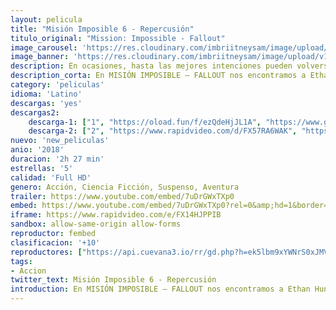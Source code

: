 ```yaml
---
layout: pelicula
title: "Misión Imposible 6 - Repercusión"
titulo_original: "Mission: Impossible - Fallout"
image_carousel: 'https://res.cloudinary.com/imbriitneysam/image/upload/v1542063895/mision-poster-min.jpg'
image_banner: 'https://res.cloudinary.com/imbriitneysam/image/upload/v1542063895/mision-banner-min.jpg'
description: En ocasiones, hasta las mejores intenciones pueden volverse contra nosotros. En MISIÓN IMPOSIBLE – FALLOUT nos encontramos a Ethan Hunt (Tom Cruise) y su equipo en el FMI (Alec Baldwin, Simon Pegg, Ving Rhames), junto con algunos aliados conocidos (Rebecca Ferguson, Michelle Monaghan) en una carrera contrarreloj después de una misión fallida. Henry Cavill, Angela Bassett y Vanessa Kirby también se unen al dinámico reparto, mientras que el director Christopher McQuarrie vuelve a ponerse al timón.
description_corta: En MISIÓN IMPOSIBLE – FALLOUT nos encontramos a Ethan Hunt (Tom Cruise) y su equipo en el FMI, junto con algunos aliados conocidos en una carrera contrarreloj después de una misión fallida....
category: 'peliculas'
idioma: 'Latino'
descargas: 'yes'
descargas2:
    descarga-1: ["1", "https://oload.fun/f/ezQdeHjJL1A", "https://www.google.com/s2/favicons?domain=openload.co","OpenLoad","https://res.cloudinary.com/imbriitneysam/image/upload/v1541473684/mexico.png", "Latino", "Full HD"]
    descarga-2: ["2", "https://www.rapidvideo.com/d/FX57RA6WAK", "https://www.google.com/s2/favicons?domain=www.rapidvideo.com","RapidVideo","https://res.cloudinary.com/imbriitneysam/image/upload/v1541473684/mexico.png", "Latino", "Full HD"]
nuevo: 'new_peliculas'
anio: '2018'
duracion: '2h 27 min'
estrellas: '5'
calidad: 'Full HD'
genero: Acción, Ciencia Ficción, Suspenso, Aventura
trailer: https://www.youtube.com/embed/7uDrGWxTXp0
embed: https://www.youtube.com/embed/7uDrGWxTXp0?rel=0&amp;hd=1&border=0&wmode=opaque&enablejsapi=1&modestbranding=1&controls=1&showinfo=1
iframe: https://www.rapidvideo.com/e/FX14HJPPIB
sandbox: allow-same-origin allow-forms
reproductor: fembed
clasificacion: '+10'
reproductores: ["https://api.cuevana3.io/rr/gd.php?h=ek5lbm9xYWNrS0xJMVp5b21KREk0dFBLbjVkaHhkRGdrOG1jbnBpUnhhS1Yxb2FnaXRIVXZLdkZZNStlMjZ2YjJOeWtxb0Rjd09yWHZKS2RuYy9Td01tU3FadVkyUT09"]
tags:
- Accion
twitter_text: Misión Imposible 6 - Repercusión
introduction: En MISIÓN IMPOSIBLE – FALLOUT nos encontramos a Ethan Hunt (Tom Cruise) y su equipo en el FMI, junto con algunos aliados conocidos en una carrera contrarreloj después de una misión fallida....
---
```












